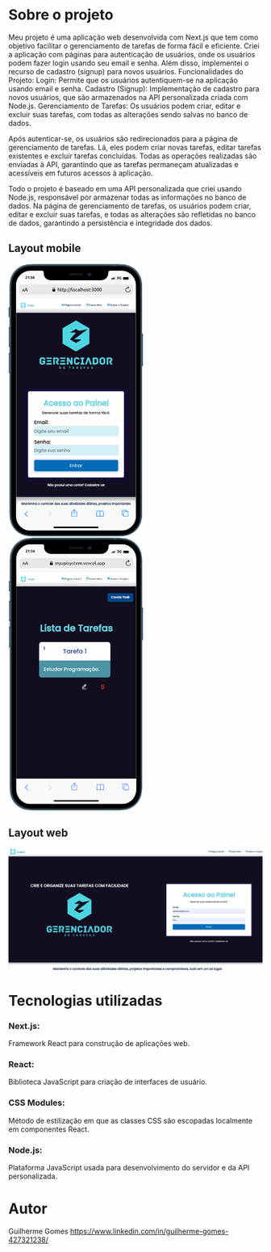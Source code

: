 
# Sobre o projeto
Meu projeto é uma aplicação web desenvolvida com Next.js que tem como objetivo facilitar o gerenciamento de tarefas de forma fácil e eficiente. Criei a aplicação com páginas para autenticação de usuários, onde os usuários podem fazer login usando seu email e senha. Além disso, implementei o recurso de cadastro (signup) para novos usuários.
Funcionalidades do Projeto:
Login: Permite que os usuários autentiquem-se na aplicação usando email e senha.
Cadastro (Signup): Implementação de cadastro para novos usuários, que são armazenados na API personalizada criada com Node.js.
Gerenciamento de Tarefas: Os usuários podem criar, editar e excluir suas tarefas, com todas as alterações sendo salvas no banco de dados.

Após autenticar-se, os usuários são redirecionados para a página de gerenciamento de tarefas. Lá, eles podem criar novas tarefas, editar tarefas existentes e excluir tarefas concluídas. Todas as operações realizadas são enviadas à API, garantindo que as tarefas permaneçam atualizadas e acessíveis em futuros acessos à aplicação.

Todo o projeto é baseado em uma API personalizada que criei usando Node.js, responsável por armazenar todas as informações no banco de dados. Na página de gerenciamento de tarefas, os usuários podem criar, editar e excluir suas tarefas, e todas as alterações são refletidas no banco de dados, garantindo a persistência e integridade dos dados.

## Layout mobile
![Mobile 1](public/mobileHome.png)  ![Mobile 2](public/mobile.png) 
## Layout web
![Web 1](public/home.png)

# Tecnologias utilizadas
### Next.js:
Framework React para construção de aplicações web.
### React:
Biblioteca JavaScript para criação de interfaces de usuário.
### CSS Modules:
Método de estilização em que as classes CSS são escopadas localmente em componentes React.
### Node.js: 
Plataforma JavaScript usada para desenvolvimento do servidor e da API personalizada.

# Autor
Guilherme Gomes
https://www.linkedin.com/in/guilherme-gomes-427321238/

